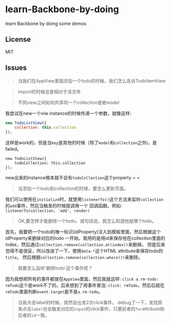 # learn-Backbone-by-doing
learn Backbone by doing some demos

## License
MIT

## Issues

> 当我们在AppView里面添加一个todo的时候，我们怎么告诉TodoItemView

> import的时候总是相对于该文件

> 不同view之间如何共享同一个collection或者model

我尝试在new一个viw instance的时候传递一个参数，就像这样:

```javascript
new TodoListView({
	collection: this.collection
});
```
这样是work的，但是当`key`是其他的时候（除了`model`和`collection`之外)，是failed。
```javascrip
new TodoListView({
	todoCollection: this.collection
});
```

new出来的instance根本就不会有`todoCollection`这个property = =

> 当添加一个todo到collection的时候，要怎么更新页面。

我们可以使用在`initialize`时，就使用`listenerTo()`这个方法来监听`collection`的`add`事件，然后当触发的时候就调用一个
回调函数。例如: `listenerTo(collection, 'add', render)`

> OK,要怎样才能删除一个todo。或句话说，我怎么知道他是哪个todo。

首先，我要把一个todo的唯一标识(idProperty)注入到模板里面，然后根据这个idProperty来删掉对应的todo
一开始，我用的是用id来保存他在collection里面的index，然后通过`collection.remove(collection.at(index))`来删掉。
但是后来觉得不是很妥，所以改进了一下，使用`data-*`这个HTML attribute来保存todo的`title`，
然后根据`collection.remove(collection.where())`来删除。

> 我要怎么监听'删除todo'这个事件呢？

因为我想把所有的事件都放在`AppView`里面，然后我就这样: `click a.rm-todo: rmTodo`这个是work不了的。后来想到了用事件冒泡:
`click: rmTodo`，然后后就在`rmTodo`里面判断`event.target`是不是`a.rm-todo`。

> 当我点击label的时候，居然会出发2次click事件。
debug了一下，发现原来点击`label`也会触发对应的`input`的click事件，只要前者的`for`attribute和后者的`id`一致。

